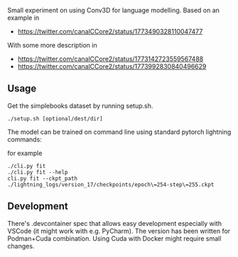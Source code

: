 Small experiment on using Conv3D for language modelling.
Based on an example in
- https://twitter.com/canalCCore2/status/1773490328110047477

With some more description in
- https://twitter.com/canalCCore2/status/1773142723559567488
- https://twitter.com/canalCCore2/status/1773992830840496629

## Usage

Get the simplebooks dataset by running setup.sh.

```
./setup.sh [optional/dest/dir]
```

The model can be trained on command line using standard pytorch lightning commands:

for example

```
./cli.py fit
./cli.py fit --help
cli.py fit --ckpt_path ./lightning_logs/version_17/checkpoints/epoch\=254-step\=255.ckpt
```

## Development

There's .devcontainer spec that allows easy development especially with VSCode (it might work with e.g. PyCharm).
The version has been written for Podman+Cuda combination. Using Cuda with Docker might require small changes.
